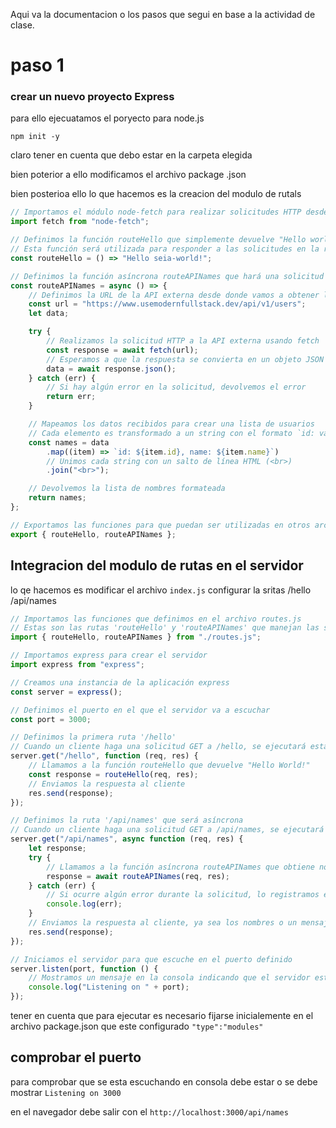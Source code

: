 Aqui va la documentacion o los pasos que segui en base a la actividad de clase.

# paso 1

### crear un nuevo proyecto Express
para ello ejecuatamos el poryecto para node.js

```npm init -y```

claro tener en cuenta que debo estar en la carpeta elegida

bien poterior a ello modificamos el archivo package .json

bien posterioa ello lo que hacemos es la creacion del modulo de rutals
```js
// Importamos el módulo node-fetch para realizar solicitudes HTTP desde Node.js
import fetch from "node-fetch";

// Definimos la función routeHello que simplemente devuelve "Hello world!"
// Esta función será utilizada para responder a las solicitudes en la ruta /hello
const routeHello = () => "Hello seia-world!";

// Definimos la función asíncrona routeAPINames que hará una solicitud a una API externa
const routeAPINames = async () => {
    // Definimos la URL de la API externa desde donde vamos a obtener los datos
    const url = "https://www.usemodernfullstack.dev/api/v1/users";
    let data;

    try {
        // Realizamos la solicitud HTTP a la API externa usando fetch
        const response = await fetch(url);
        // Esperamos a que la respuesta se convierta en un objeto JSON
        data = await response.json();
    } catch (err) {
        // Si hay algún error en la solicitud, devolvemos el error
        return err;
    }

    // Mapeamos los datos recibidos para crear una lista de usuarios
    // Cada elemento es transformado a un string con el formato `id: valor, name: valor`
    const names = data
        .map((item) => `id: ${item.id}, name: ${item.name}`)
        // Unimos cada string con un salto de línea HTML (<br>)
        .join("<br>");

    // Devolvemos la lista de nombres formateada
    return names;
};

// Exportamos las funciones para que puedan ser utilizadas en otros archivos (como en el servidor Express)
export { routeHello, routeAPINames };

```

## Integracion del modulo de rutas en el servidor
lo qe hacemos es modificar el archivo `index.js` configurar la sritas /hello /api/names

```js
// Importamos las funciones que definimos en el archivo routes.js
// Estas son las rutas 'routeHello' y 'routeAPINames' que manejan las solicitudes.
import { routeHello, routeAPINames } from "./routes.js";

// Importamos express para crear el servidor
import express from "express";

// Creamos una instancia de la aplicación express
const server = express();

// Definimos el puerto en el que el servidor va a escuchar
const port = 3000;

// Definimos la primera ruta '/hello'
// Cuando un cliente haga una solicitud GET a /hello, se ejecutará esta función
server.get("/hello", function (req, res) {
    // Llamamos a la función routeHello que devuelve "Hello World!"
    const response = routeHello(req, res);
    // Enviamos la respuesta al cliente
    res.send(response);
});

// Definimos la ruta '/api/names' que será asíncrona
// Cuando un cliente haga una solicitud GET a /api/names, se ejecutará esta función
server.get("/api/names", async function (req, res) {
    let response;
    try {
        // Llamamos a la función asíncrona routeAPINames que obtiene nombres desde una API externa
        response = await routeAPINames(req, res);
    } catch (err) {
        // Si ocurre algún error durante la solicitud, lo registramos en la consola
        console.log(err);
    }
    // Enviamos la respuesta al cliente, ya sea los nombres o un mensaje de error si algo salió mal
    res.send(response);
});

// Iniciamos el servidor para que escuche en el puerto definido
server.listen(port, function () {
    // Mostramos un mensaje en la consola indicando que el servidor está corriendo
    console.log("Listening on " + port);
});

```

tener en cuenta que para ejecutar es necesario fijarse inicialemente en el archivo package.json que este configurado `"type":"modules"` 

## comprobar el puerto
para comprobar que se esta escuchando en consola debe estar o se debe mostrar `Listening on 3000`

en el navegador debe salir con el `http://localhost:3000/api/names`

